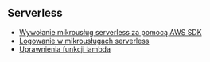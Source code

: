 ## Serverless
- [Wywołanie mikrousług serverless za pomocą AWS SDK](wywolanie-mikrouslug-serverless-za-pomoca-aws-sdk.md)
- [Logowanie w mikrousługach serverless](logowanie-w-lambdzie.md)
- [Uprawnienia funkcji lambda](lambda-role.md)